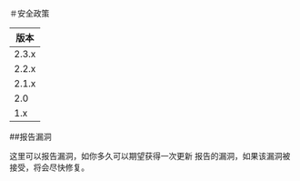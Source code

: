 ＃安全政策


|    版本    |
| ---------- |
| 2.3.x || 支持反馈 || Support |
| 2.2.x || 已停止支持 || Not Supported |
| 2.1.x || 支持反馈 || Support |
| 2.0 || 已停止支持 || Not Supported |
| 1.x || 已停止支持 || Not Supported |

##报告漏洞

这里可以报告漏洞，如你多久可以期望获得一次更新
报告的漏洞，如果该漏洞被接受，将会尽快修复。

